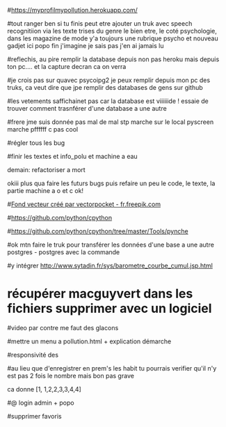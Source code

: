 #https://myprofilmypollution.herokuapp.com/



#tout ranger ben si tu finis peut etre ajouter un truk avec speech recognitiion via les texte trises du genre le bien etre, le coté psychologie, dans les magazine de mode y'a toujours une rubrique psycho et nouveau gadjet ici popo fin j'imagine je sais pas j'en ai jamais lu

#reflechis, au pire remplir la database depuis non pas heroku mais depuis ton pc.... et la capture decran ca on verra

#je crois pas sur quavec psycoipg2 je peux remplir depuis mon pc des truks, ca veut dire que jpe remplir des databases de gens sur github 

#les vetements saffichainet pas car la database est viiiiiide ! essaie de trouver comment trasnférer d'une database a une autre

#frere jme suis donnée pas mal de mal stp marche sur le local pyscreen marche pffffff c pas cool

#régler tous les bug

#finir les textes et info_polu et machine a eau

demain: refactoriser a mort

okiii plus qua faire les futurs bugs puis refaire un peu le code, le texte,
la partie machine a o et c ok!

#<a href="https://fr.freepik.com/photos-vecteurs-libre/fond">Fond vecteur créé par vectorpocket - fr.freepik.com</a>

#https://github.com/python/cpython

#https://github.com/python/cpython/tree/master/Tools/pynche



#ok mtn faire le truk pour transférer les données d'une base a une autre postgres - postgres avec la commande

#y intégrer http://www.sytadin.fr/sys/barometre_courbe_cumul.jsp.html

# récupérer macguyvert dans les fichiers supprimer avec un logiciel


#video par contre me faut des glacons

#mettre un menu a pollution.html + explication démarche

#responsivité des

#au lieu que d'enregistrer en prem's les habit tu pourrais verifier qu'il n'y est pas 2 fois le nombre mais bon pas grave

ca donne [1, 1,2,2,3,3,4,4] 

#@ login admin + popo

#supprimer favoris



















 











